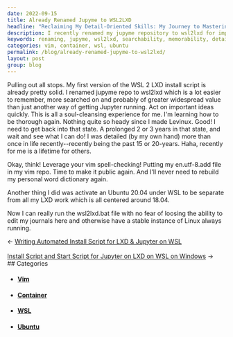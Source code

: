 ```yaml
---
date: 2022-09-15
title: Already Renamed Jupyme to WSL2LXD
headline: "Reclaiming My Detail-Oriented Skills: My Journey to Mastering Detail with WSL2LXD"
description: I recently renamed my jupyme repository to wsl2lxd for improved searchability and memorability. After 15-20 years of being away from detail-oriented work, I'm back and better than ever. To further my skills, I leveraged my vim spell-checking, putting my en.utf-8.add file in my vim repo and activated an Ubuntu 20.04 under WSL to be separate from my LXD work.
keywords: renaming, jupyme, wsl2lxd, searchability, memorability, detail-oriented, vim, spell-checking, en.utf-8.add, file, vim repo, Ubuntu, 20.04, WSL, LXD, mastering, thorough, detailed, work
categories: vim, container, wsl, ubuntu
permalink: /blog/already-renamed-jupyme-to-wsl2lxd/
layout: post
group: blog
---
```



Pulling out all stops. My first version of the WSL 2 LXD install script is
already pretty solid. I renamed jupyme repo to wsl2lxd which is a lot easier to
remember, more searched on and probably of greater widespread value than just
another way of getting Jupyter running. Act on important ideas quickly. This is
all a soul-cleansing experience for me. I'm learning how to be thorough again.
Nothing quite so heady since I made Levinux. Good! I need to get back into that
state. A prolonged 2 or 3 years in that state, and wait and see what I can do!
I was detailed (by my own hand) more than once in life recently--recently being
the past 15 or 20-years. Haha, recently for me is a lifetime for others.

Okay, think! Leverage your vim spell-checking! Putting my en.utf-8.add file in
my vim repo. Time to make it public again. And I'll never need to rebuild my
personal word dictionary again.

Another thing I did was activate an Ubuntu 20.04 under WSL to be separate from
all my LXD work which is all centered around 18.04.

Now I can really run the wsl2lxd.bat file with no fear of loosing the ability
to edit my journals here and otherwise have a stable instance of Linux always
running.


<div class="arrow-links"><div class="post-nav-prev"><span class="arrow">&larr;&nbsp;</span><a href="/blog/writing-automated-install-script-for-lxd-jupyter-on-wsl/">Writing Automated Install Script for LXD & Jupyter on WSL</a></div> &nbsp; <div class="post-nav-next"><a href="/blog/install-script-and-start-script-for-jupyter-on-lxd-on-wsl-on-windows/">Install Script and Start Script for Jupyter on LXD on WSL on Windows</a><span class="arrow">&nbsp;&rarr;</span></div></div>
## Categories

<ul>
<li><h4><a href='/vim/'>Vim</a></h4></li>
<li><h4><a href='/container/'>Container</a></h4></li>
<li><h4><a href='/wsl/'>WSL</a></h4></li>
<li><h4><a href='/ubuntu/'>Ubuntu</a></h4></li></ul>